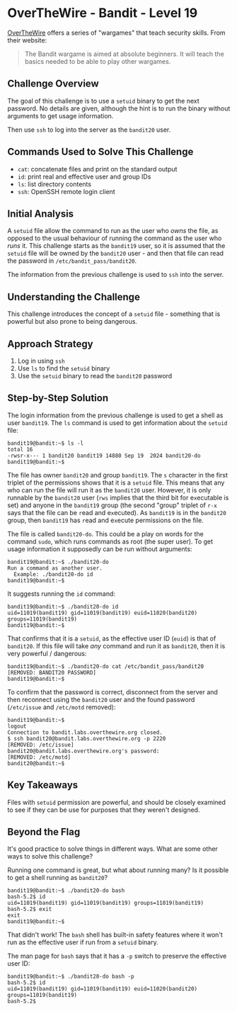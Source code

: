 # OverTheWire - Bandit - Level 19

[OverTheWire](https://overthewire.org) offers a series of "wargames" that teach
security skills. From their website:

> The Bandit wargame is aimed at absolute beginners. It will teach the basics
> needed to be able to play other wargames.

## Challenge Overview

The goal of this challenge is to use a `setuid` binary to get the next password.
No details are given, although the hint is to run the binary without arguments
to get usage information.

Then use `ssh` to log into the server as the `bandit20` user.

## Commands Used to Solve This Challenge

- `cat`: concatenate files and print on the standard output
- `id`: print real and effective user and group IDs
- `ls`: list directory contents
- `ssh`: OpenSSH remote login client

## Initial Analysis

A `setuid` file allow the command to run as the user who _owns_ the file, as
opposed to the usual behaviour of running the command as the user who _runs_ it.
This challenge starts as the `bandit19` user, so it is assumed that the `setuid`
file will be owned by the `bandit20` user - and then that file can read the
password in `/etc/bandit_pass/bandit20`.

The information from the previous challenge is used to `ssh` into the server.

## Understanding the Challenge

This challenge introduces the concept of a `setuid` file - something that is
powerful but also prone to being dangerous.

## Approach Strategy

1. Log in using `ssh`
1. Use `ls` to find the `setuid` binary
1. Use the `setuid` binary to read the `bandit20` password

## Step-by-Step Solution

The login information from the previous challenge is used to get a shell as user
`bandit19`. The `ls` command is used to get information about the `setuid` file:

```
bandit19@bandit:~$ ls -l
total 16
-rwsr-x--- 1 bandit20 bandit19 14880 Sep 19  2024 bandit20-do
bandit19@bandit:~$
```

The file has owner `bandit20` and group `bandit19`. The `s` character in the
first triplet of the permissions shows that it is a `setuid` file. This means
that any who can run the file will run it as the `bandit20` user. However, it is
only runnable by the `bandit20` user (`rws` implies that the third bit for
e`x`ecutable is set) and anyone in the `bandit19` group (the second "group"
triplet of `r-x` says that the file can be `r`ead and e`x`ecuted). As `bandit19`
is in the `bandit20` group, then `bandit19` has `r`ead and e`x`ecute permissions
on the file.

The file is called `bandit20-do`. This could be a play on words for the command
`sudo`, which runs commands as root (the super user). To get usage information
it supposedly can be run without arguments:

```
bandit19@bandit:~$ ./bandit20-do
Run a command as another user.
  Example: ./bandit20-do id
bandit19@bandit:~$
```

It suggests running the `id` command:

```
bandit19@bandit:~$ ./bandit20-do id
uid=11019(bandit19) gid=11019(bandit19) euid=11020(bandit20) groups=11019(bandit19)
bandit19@bandit:~$
```

That confirms that it is a `setuid`, as the effective user ID (`euid`) is that
of `bandit20`. If this file will take _any_ command and run it as `bandit20`,
then it is very powerful / dangerous:

```
bandit19@bandit:~$ ./bandit20-do cat /etc/bandit_pass/bandit20
[REMOVED: BANDIT20 PASSWORD]
bandit19@bandit:~$
```

To confirm that the password is correct, disconnect from the server and then
reconnect using the `bandit20` user and the found password (`/etc/issue` and
`/etc/motd` removed):

```
bandit19@bandit:~$
logout
Connection to bandit.labs.overthewire.org closed.
$ ssh bandit20@bandit.labs.overthewire.org -p 2220
[REMOVED: /etc/issue]
bandit20@bandit.labs.overthewire.org's password:
[REMOVED: /etc/motd]
bandit20@bandit:~$
```

## Key Takeaways

Files with `setuid` permission are powerful, and should be closely examined to
see if they can be use for purposes that they weren't designed.

## Beyond the Flag

It's good practice to solve things in different ways. What are some other ways
to solve this challenge?

Running one command is great, but what about running many? Is it possible to get
a shell running as `bandit20`?

```
bandit19@bandit:~$ ./bandit20-do bash
bash-5.2$ id
uid=11019(bandit19) gid=11019(bandit19) groups=11019(bandit19)
bash-5.2$ exit
exit
bandit19@bandit:~$
```

That didn't work! The `bash` shell has built-in safety features where it won't
run as the effective user if run from a `setuid` binary.

The man page for `bash` says that it has a `-p` switch to preserve the effective
user ID:

```
bandit19@bandit:~$ ./bandit20-do bash -p
bash-5.2$ id
uid=11019(bandit19) gid=11019(bandit19) euid=11020(bandit20) groups=11019(bandit19)
bash-5.2$
```
